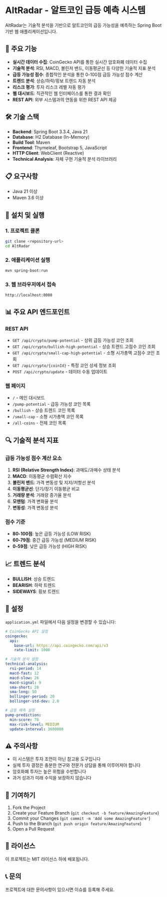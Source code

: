 # AltRadar - 알트코인 급등 예측 시스템

AltRadar는 기술적 분석을 기반으로 알트코인의 급등 가능성을 예측하는 Spring Boot 기반 웹 애플리케이션입니다.

## 🚀 주요 기능

- **실시간 데이터 수집**: CoinGecko API를 통한 실시간 암호화폐 데이터 수집
- **기술적 분석**: RSI, MACD, 볼린저 밴드, 이동평균선 등 다양한 기술적 지표 분석
- **급등 가능성 점수**: 종합적인 분석을 통한 0-100점 급등 가능성 점수 계산
- **트렌드 분석**: 상승/하락/횡보 트렌드 자동 분석
- **리스크 평가**: 투자 리스크 레벨 자동 평가
- **웹 대시보드**: 직관적인 웹 인터페이스를 통한 결과 확인
- **REST API**: 외부 시스템과의 연동을 위한 REST API 제공

## 🛠 기술 스택

- **Backend**: Spring Boot 3.3.4, Java 21
- **Database**: H2 Database (In-Memory)
- **Build Tool**: Maven
- **Frontend**: Thymeleaf, Bootstrap 5, JavaScript
- **HTTP Client**: WebClient (Reactive)
- **Technical Analysis**: 자체 구현 기술적 분석 라이브러리

## 📋 요구사항

- Java 21 이상
- Maven 3.6 이상

## 🚀 설치 및 실행

### 1. 프로젝트 클론
```bash
git clone <repository-url>
cd AltRadar
```

### 2. 애플리케이션 실행
```bash
mvn spring-boot:run
```

### 3. 웹 브라우저에서 접속
```
http://localhost:8080
```

## 📊 주요 API 엔드포인트

### REST API
- `GET /api/crypto/pump-potential` - 상위 급등 가능성 코인 조회
- `GET /api/crypto/bullish-high-potential` - 상승 트렌드 고점수 코인 조회
- `GET /api/crypto/small-cap-high-potential` - 소형 시가총액 고점수 코인 조회
- `GET /api/crypto/{coinId}` - 특정 코인 상세 정보 조회
- `POST /api/crypto/update` - 데이터 수동 업데이트

### 웹 페이지
- `/` - 메인 대시보드
- `/pump-potential` - 급등 가능성 코인 목록
- `/bullish` - 상승 트렌드 코인 목록
- `/small-cap` - 소형 시가총액 코인 목록
- `/all-coins` - 전체 코인 목록

## 🔍 기술적 분석 지표

### 급등 가능성 점수 계산 요소
1. **RSI (Relative Strength Index)**: 과매도/과매수 상태 분석
2. **MACD**: 이동평균 수렴확산 지수
3. **볼린저 밴드**: 가격 변동성 및 지지/저항선 분석
4. **이동평균선**: 단기/장기 이동평균 비교
5. **거래량 분석**: 거래량 증가율 분석
6. **모멘텀**: 가격 변화율 분석
7. **변동성**: 가격 변동성 분석

### 점수 기준
- **80-100점**: 높은 급등 가능성 (LOW RISK)
- **60-79점**: 중간 급등 가능성 (MEDIUM RISK)
- **0-59점**: 낮은 급등 가능성 (HIGH RISK)

## 📈 트렌드 분석

- **BULLISH**: 상승 트렌드
- **BEARISH**: 하락 트렌드
- **SIDEWAYS**: 횡보 트렌드

## 🔧 설정

`application.yml` 파일에서 다음 설정을 변경할 수 있습니다:

```yaml
# CoinGecko API 설정
coingecko:
  api:
    base-url: https://api.coingecko.com/api/v3
    rate-limit: 1000

# 기술적 분석 설정
technical-analysis:
  rsi-period: 14
  macd-fast: 12
  macd-slow: 26
  macd-signal: 9
  sma-short: 20
  sma-long: 50
  bollinger-period: 20
  bollinger-std-dev: 2.0

# 급등 예측 설정
pump-prediction:
  min-score: 70
  max-risk-level: MEDIUM
  update-interval: 3600000
```

## ⚠️ 주의사항

- 이 시스템은 투자 조언이 아닌 참고용 도구입니다
- 실제 투자 결정은 충분한 연구와 전문가 상담을 통해 이루어져야 합니다
- 암호화폐 투자는 높은 위험을 수반합니다
- 과거 성과가 미래 수익을 보장하지 않습니다

## 🤝 기여하기

1. Fork the Project
2. Create your Feature Branch (`git checkout -b feature/AmazingFeature`)
3. Commit your Changes (`git commit -m 'Add some AmazingFeature'`)
4. Push to the Branch (`git push origin feature/AmazingFeature`)
5. Open a Pull Request

## 📄 라이선스

이 프로젝트는 MIT 라이선스 하에 배포됩니다.

## 📞 문의

프로젝트에 대한 문의사항이 있으시면 이슈를 등록해 주세요.

